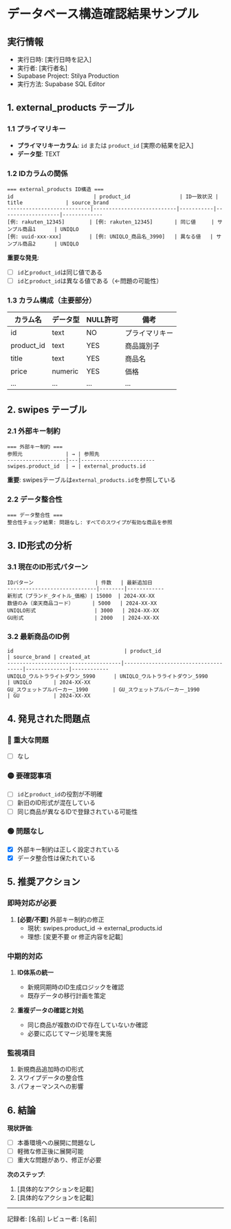 # データベース構造確認結果サンプル

## 実行情報
- 実行日時: [実行日時を記入]
- 実行者: [実行者名]
- Supabase Project: Stilya Production
- 実行方法: Supabase SQL Editor

## 1. external_products テーブル

### 1.1 プライマリキー
- **プライマリキーカラム**: `id` または `product_id` [実際の結果を記入]
- **データ型**: TEXT

### 1.2 IDカラムの関係
```
=== external_products ID構造 ===
id                          | product_id                | ID一致状況 | title              | source_brand
---------------------------|---------------------------|-----------|-------------------|-------------
[例: rakuten_12345]        | [例: rakuten_12345]       | 同じ値     | サンプル商品1      | UNIQLO
[例: uuid-xxx-xxx]         | [例: UNIQLO_商品名_3990]   | 異なる値   | サンプル商品2      | UNIQLO
```

**重要な発見**:
- [ ] `id`と`product_id`は同じ値である
- [ ] `id`と`product_id`は異なる値である（←問題の可能性）

### 1.3 カラム構成（主要部分）
| カラム名 | データ型 | NULL許可 | 備考 |
|---------|---------|----------|------|
| id | text | NO | プライマリキー |
| product_id | text | YES | 商品識別子 |
| title | text | YES | 商品名 |
| price | numeric | YES | 価格 |
| ... | ... | ... | ... |

## 2. swipes テーブル

### 2.1 外部キー制約
```
=== 外部キー制約 ===
参照元              | → | 参照先
-------------------|---|------------------------
swipes.product_id  | → | external_products.id
```

**重要**: swipesテーブルは`external_products.id`を参照している

### 2.2 データ整合性
```
=== データ整合性 ===
整合性チェック結果: 問題なし: すべてのスワイプが有効な商品を参照
```

## 3. ID形式の分析

### 3.1 現在のID形式パターン
```
IDパターン                    | 件数   | 最新追加日
-----------------------------|--------|------------
新形式（ブランド_タイトル_価格）| 15000  | 2024-XX-XX
数値のみ（楽天商品コード）      | 5000   | 2024-XX-XX
UNIQLO形式                   | 3000   | 2024-XX-XX
GU形式                       | 2000   | 2024-XX-XX
```

### 3.2 最新商品のID例
```
id                                    | product_id                          | source_brand | created_at
-------------------------------------|-------------------------------------|--------------|------------
UNIQLO_ウルトラライトダウン_5990      | UNIQLO_ウルトラライトダウン_5990     | UNIQLO       | 2024-XX-XX
GU_スウェットプルパーカー_1990        | GU_スウェットプルパーカー_1990       | GU           | 2024-XX-XX
```

## 4. 発見された問題点

### 🔴 重大な問題
- [ ] なし

### 🟡 要確認事項
- [ ] `id`と`product_id`の役割が不明確
- [ ] 新旧のID形式が混在している
- [ ] 同じ商品が異なるIDで登録されている可能性

### 🟢 問題なし
- [x] 外部キー制約は正しく設定されている
- [x] データ整合性は保たれている

## 5. 推奨アクション

### 即時対応が必要
1. **[必要/不要]** 外部キー制約の修正
   - 現状: swipes.product_id → external_products.id
   - 理想: [変更不要 or 修正内容を記載]

### 中期的対応
1. **ID体系の統一**
   - 新規同期時のID生成ロジックを確認
   - 既存データの移行計画を策定

2. **重複データの確認と対処**
   - 同じ商品が複数のIDで存在していないか確認
   - 必要に応じてマージ処理を実施

### 監視項目
1. 新規商品追加時のID形式
2. スワイプデータの整合性
3. パフォーマンスへの影響

## 6. 結論

**現状評価**: 
- [ ] 本番環境への展開に問題なし
- [ ] 軽微な修正後に展開可能
- [ ] 重大な問題があり、修正が必要

**次のステップ**:
1. [具体的なアクションを記載]
2. [具体的なアクションを記載]

---
記録者: [名前]
レビュー者: [名前]
